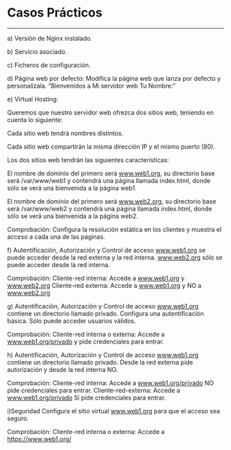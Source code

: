 # **Casos Prácticos**

---
a) Versión de Nginx instalado.

b) Servicio asociado.

c) Ficheros de configuración.

d) Página web por defecto:
Modifica la página web que lanza por defecto y personalízala.
“Bienvenidos a Mi servidor web Tu Nombre:”

e) Virtual Hosting:

Queremos que nuestro servidor web ofrezca dos sitios web, teniendo en cuenta lo siguiente:

Cada sitio web tendrá nombres distintos.

Cada sitio web compartirán la misma dirección IP y el mismo puerto (80).

Los dos sitios web tendrán las siguientes características:

El nombre de dominio del primero será www.web1.org, su directorio base será /var/www/web1 y contendrá una página llamada index.html, donde sólo se verá una bienvenida a la página web1.

El nombre de dominio del primero será www.web2.org, su directorio base será /var/www/web2 y contendrá una página llamada index.html, donde sólo se verá una bienvenida a la página web2.

Comprobación: 
Configura la resolución estática en los clientes y muestra el acceso a cada una de las páginas.

f) Autentificación, Autorización y Control de acceso
www.web1.org se puede acceder desde la red externa y la red interna.
www.web2.org sólo se puede acceder desde la red interna.

Comprobación: 
Cliente-red interna: Accede a www.web1.org y www.web2.org
Cliente-red externa: Accede a www.web1.org y NO a www.web2.org

g) Autentificación, Autorización y Control de acceso
www.web1.org contiene un directorio llamado privado.
Configura una autentificación básica. Sólo puede acceder usuarios válidos.

Comprobación: 
Cliente-red interna o externa: Accede a www.web1.org/privado y pide credenciales para entrar.

h) Autentificación, Autorización y Control de acceso
www.web1.org contiene un directorio llamado privado.
Desde la red externa pide autorización y desde la red interna NO.

Comprobación: 
Cliente-red interna: Accede a www.web1.org/privado NO pide credenciales para entrar.
Cliente-red-externa: Accede a www.web1.org/privado Sí pide credenciales para entrar.


i)Seguridad
Configura el sitio virtual www.web1.org para que el acceso sea seguro.

Comprobación: 
Cliente-red interna o externa: Accede a https://www.web1.org/
